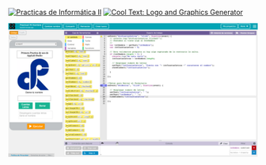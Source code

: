 <a href="https://cooltext.com"><img src="https://images.cooltext.com/5262876.png" width="1024" height="79" alt="Practicas de Informática II" /></a>
<a href="http://cooltext.com" target="_top"><img src="https://cooltext.com/images/ct_pixel.gif" width="80" height="15" alt="Cool Text: Logo and Graphics Generator" border="0" /></a>



[![Practica 1 Básica](CodeAppLab.png)](practica1/README.md)


